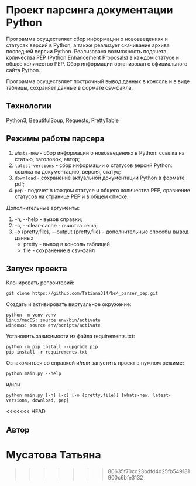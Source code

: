# Проект парсинга документации Python

Программа осуществляет сбор информации о нововведениях и статусах версий в Python, а также реализует скачивание архива последней версии Python. Реализована возможность подсчета количества PEP (Python Enhancement Proposals) в каждом статусе и общее количество PEP. Сбор информации организован с официального сайта Python.

Программа осуществляет построчный вывод данных в консоль и в виде таблицы, сохраняет данные в формате csv-файла.

## Технологии
Python3, BeautifulSoup, Requests, PrettyTable 

## Режимы работы парсера
1. `whats-new` - сбор информации о нововведениях в Python: ссылка на статью, заголовок, автор;
2. `latest-versions` - сбор информации о статусов версий Python: ссылка на документацию, версия, статус;
3. `download` - сохранение актуальной документации Python в формате pdf;
4. `pep` - подсчет в каждом статусе и общего количества РЕР, сравнение статусов на странице PEP и в общем списке.

Дополнительные аргументы:
1. -h, --help - вызов справки;
2. -c, --clear-cache - очистка кеша;
3. -o {pretty,file}, --output {pretty,file} - дополнительные способы вывод данных
   - pretty - вывод в консоль таблицей
   - file - сохранение в csv-файл

## Запуск проекта
Клонировать репозиторий:
```
git clone https://github.com/Tatiana314/bs4_parser_pep.git
```
Создать и активировать виртуальное окружение:
```
python -m venv venv
Linux/macOS: source env/bin/activate
windows: source env/scripts/activate
```
Установить зависимости из файла requirements.txt:
```
python -m pip install --upgrade pip
pip install -r requirements.txt
```
Ознакомиться со справкой и/или запустить проект в нужном режиме:
```
python main.py --help
```
и/или
```
python main.py [-h] [-c] [-o {pretty,file}] {whats-new, latest-versions, download, pep}
```
<<<<<<< HEAD

## Автор
Мусатова Татьяна
=======
>>>>>>> 80635f70cd23bdfd4d25fb549181900c6bfe3132

